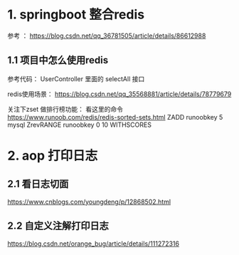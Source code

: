 # 1. springboot 整合redis
参考 ： https://blog.csdn.net/qq_36781505/article/details/86612988

## 1.1 项目中怎么使用redis
参考代码：
UserController 里面的 selectAll 接口

redis使用场景：
https://blog.csdn.net/qq_35568881/article/details/78779679

关注下zset 做排行榜功能：
看这里的命令
https://www.runoob.com/redis/redis-sorted-sets.html
ZADD runoobkey 5 mysql
ZrevRANGE runoobkey 0 10 WITHSCORES

# 2. aop 打印日志
## 2.1 看日志切面
https://www.cnblogs.com/youngdeng/p/12868502.html
## 2.2 自定义注解打印日志
https://blog.csdn.net/orange_bug/article/details/111272316




